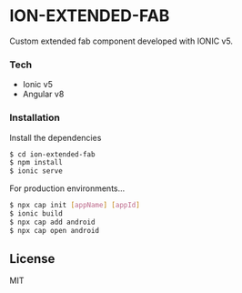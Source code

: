 # ION-EXTENDED-FAB

Custom extended fab component developed with IONIC v5. 

### Tech

* Ionic v5
* Angular v8

### Installation

Install the dependencies

```sh
$ cd ion-extended-fab
$ npm install 
$ ionic serve
```

For production environments...

```sh
$ npx cap init [appName] [appId]
$ ionic build
$ npx cap add android
$ npx cap open android
```

License
----

MIT
